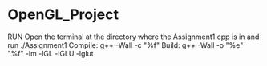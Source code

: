 # OpenGL_Project

RUN
Open the terminal at the directory where the Assignment1.cpp is in and run ./Assignment1
Compile: g++ -Wall -c "%f"
Build: g++ -Wall -o "%e" "%f" -lm -lGL -lGLU -lglut
